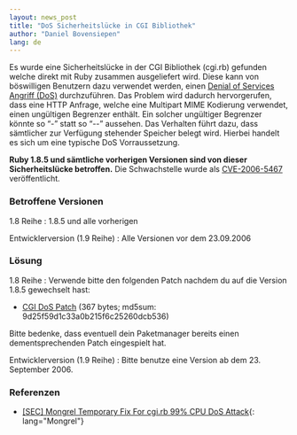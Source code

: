 ```yaml
---
layout: news_post
title: "DoS Sicherheitslücke in CGI Bibliothek"
author: "Daniel Bovensiepen"
lang: de
---
```


Es wurde eine Sicherheitslücke in der CGI Bibliothek (cgi.rb) gefunden
welche direkt mit Ruby zusammen ausgeliefert wird. Diese kann von
böswilligen Benutzern dazu verwendet werden, einen [Denial of Services
Angriff (DoS)][1] durchzuführen. Das Problem wird dadurch hervorgerufen,
dass eine HTTP Anfrage, welche eine Multipart MIME Kodierung verwendet,
einen ungültigen Begrenzer enthält. Ein solcher ungültiger Begrenzer
könnte so “-” statt so “--” aussehen. Das Verhalten führt dazu, dass
sämtlicher zur Verfügung stehender Speicher belegt wird. Hierbei handelt
es sich um eine typische DoS Vorraussetzung.

**Ruby 1.8.5 und sämtliche vorherigen Versionen sind von dieser
Sicherheitslücke betroffen.** Die Schwachstelle wurde als
[CVE-2006-5467][2] veröffentlicht.

### Betroffene Versionen

1.8 Reihe
: 1\.8.5 und alle vorherigen

Entwicklerversion (1.9 Reihe)
: Alle Versionen vor dem 23.09.2006

### Lösung

1.8 Reihe
: Verwende bitte den folgenden Patch nachdem du auf die Version 1.8.5
  gewechselt hast:
  * [CGI DoS Patch][3] (367 bytes; md5sum:
    9d25f59d1c33a0b215f6c25260dcb536)

  Bitte bedenke, dass eventuell dein Paketmanager bereits einen
  dementsprechenden Patch eingespielt hat.

Entwicklerversion (1.9 Reihe)
: Bitte benutze eine Version ab dem 23. September 2006.

### Referenzen

* [ \[SEC\] Mongrel Temporary Fix For cgi.rb 99% CPU DoS Attack][4]{:
  lang="Mongrel"}



[1]: http://de.wikipedia.org/wiki/Denial_of_Service 
[2]: http://cve.mitre.org/cgi-bin/cvename.cgi?name=CVE-2006-5467 
[3]: http://ftp.ruby-lang.org/pub/ruby/1.8/ruby-1.8.5-cgi-dos-1.patch 
[4]: http://rubyforge.org/pipermail/mongrel-users/2006-October/001946.html 
